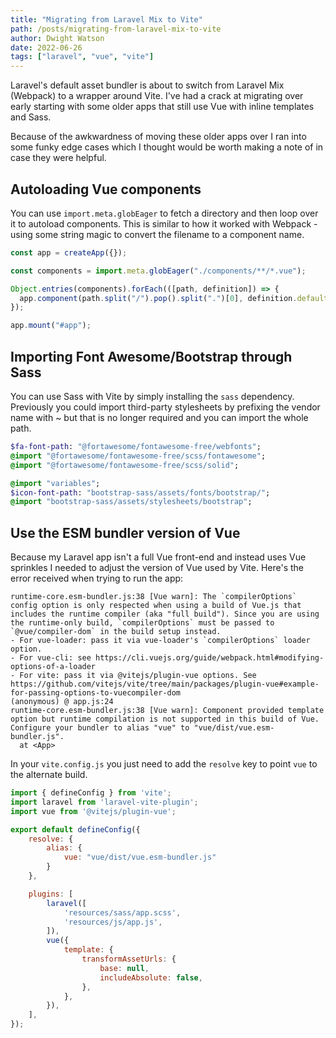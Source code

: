 ```yaml
---
title: "Migrating from Laravel Mix to Vite"
path: /posts/migrating-from-laravel-mix-to-vite
author: Dwight Watson
date: 2022-06-26
tags: ["laravel", "vue", "vite"]
---
```


Laravel's default asset bundler is about to switch from Laravel Mix (Webpack) to a wrapper around Vite. I've had a crack at migrating over early starting with some older apps that still use Vue with inline templates and Sass.

Because of the awkwardness of moving these older apps over I ran into some funky edge cases which I thought would be worth making a note of in case they were helpful.

## Autoloading Vue components

You can use `import.meta.globEager` to fetch a directory and then loop over it to autoload components. This is similar to how it worked with Webpack - using some string magic to convert the filename to a component name.

```js
const app = createApp({});

const components = import.meta.globEager("./components/**/*.vue");

Object.entries(components).forEach(([path, definition]) => {
  app.component(path.split("/").pop().split(".")[0], definition.default);
});

app.mount("#app");
```

## Importing Font Awesome/Bootstrap through Sass

You can use Sass with Vite by simply installing the `sass` dependency. Previously you could import third-party stylesheets by prefixing the vendor name with ~ but that is no longer required and you can import the whole path.

```sass
$fa-font-path: "@fortawesome/fontawesome-free/webfonts";
@import "@fortawesome/fontawesome-free/scss/fontawesome";
@import "@fortawesome/fontawesome-free/scss/solid";

@import "variables";
$icon-font-path: "bootstrap-sass/assets/fonts/bootstrap/";
@import "bootstrap-sass/assets/stylesheets/bootstrap";
```

## Use the ESM bundler version of Vue

Because my Laravel app isn't a full Vue front-end and instead uses Vue sprinkles I needed to adjust the version of Vue used by Vite. Here's the error received when trying to run the app:

```
runtime-core.esm-bundler.js:38 [Vue warn]: The `compilerOptions` config option is only respected when using a build of Vue.js that includes the runtime compiler (aka "full build"). Since you are using the runtime-only build, `compilerOptions` must be passed to `@vue/compiler-dom` in the build setup instead.
- For vue-loader: pass it via vue-loader's `compilerOptions` loader option.
- For vue-cli: see https://cli.vuejs.org/guide/webpack.html#modifying-options-of-a-loader
- For vite: pass it via @vitejs/plugin-vue options. See https://github.com/vitejs/vite/tree/main/packages/plugin-vue#example-for-passing-options-to-vuecompiler-dom
(anonymous) @ app.js:24
runtime-core.esm-bundler.js:38 [Vue warn]: Component provided template option but runtime compilation is not supported in this build of Vue. Configure your bundler to alias "vue" to "vue/dist/vue.esm-bundler.js". 
  at <App>
```

In your `vite.config.js` you just need to add the `resolve` key to point `vue` to the alternate build.

```js
import { defineConfig } from 'vite';
import laravel from 'laravel-vite-plugin';
import vue from '@vitejs/plugin-vue';

export default defineConfig({
    resolve: {
        alias: {
            vue: "vue/dist/vue.esm-bundler.js"
        }
    },

    plugins: [
        laravel([
            'resources/sass/app.scss',
            'resources/js/app.js',
        ]),
        vue({
            template: {
                transformAssetUrls: {
                    base: null,
                    includeAbsolute: false,
                },
            },
        }),
    ],
});
```  
  